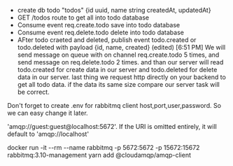 - create db todo "todos" {id uuid, name string createdAt, updatedAt}
- GET /todos route to get all into todo database
- Consume event req.create.todo save into todo database
- Consume event req.delete.todo delete into todo database
- AFter todo craeted and deleted, publish event todo.created or todo.deleted with payload {id, name, created} (edited)
[6:51 PM]
We will send message on queue with on channel req.create.todo 5 times, and send message on req.delete.todo 2 times. and than our server will read todo.created for create data in our server and todo.deleted for delete data in our server. last thing we request http directly on your backend to get all todo data. if the data its same size compare our server task will be correct.

Don't forget to create .env for rabbitmq client host,port,user,password. So we can easy change it later.

'amqp://guest:guest@localhost:5672'. If the URI is omitted entirely, it will default to 'amqp://localhost'

docker run -it --rm --name rabbitmq -p 5672:5672 -p 15672:15672 rabbitmq:3.10-management
yarn add @cloudamqp/amqp-client

